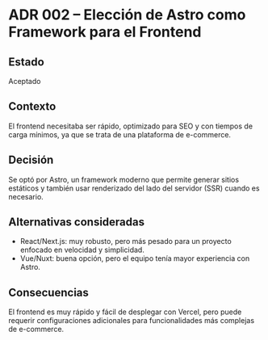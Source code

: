 # ADR 002 – Elección de Astro como Framework para el Frontend

## Estado
Aceptado

## Contexto
El frontend necesitaba ser rápido, optimizado para SEO y con tiempos de carga mínimos, ya que se trata de una plataforma de e-commerce.

## Decisión
Se optó por Astro, un framework moderno que permite generar sitios estáticos y también usar renderizado del lado del servidor (SSR) cuando es necesario.

## Alternativas consideradas
- React/Next.js: muy robusto, pero más pesado para un proyecto enfocado en velocidad y simplicidad.
- Vue/Nuxt: buena opción, pero el equipo tenía mayor experiencia con Astro.

## Consecuencias
El frontend es muy rápido y fácil de desplegar con Vercel, pero puede requerir configuraciones adicionales para funcionalidades más complejas de e-commerce.
